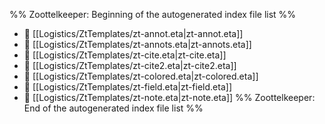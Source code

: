 %% Zoottelkeeper: Beginning of the autogenerated index file list  %%
- 📄 [[Logistics/ZtTemplates/zt-annot.eta|zt-annot.eta]]
- 📄 [[Logistics/ZtTemplates/zt-annots.eta|zt-annots.eta]]
- 📄 [[Logistics/ZtTemplates/zt-cite.eta|zt-cite.eta]]
- 📄 [[Logistics/ZtTemplates/zt-cite2.eta|zt-cite2.eta]]
- 📄 [[Logistics/ZtTemplates/zt-colored.eta|zt-colored.eta]]
- 📄 [[Logistics/ZtTemplates/zt-field.eta|zt-field.eta]]
- 📄 [[Logistics/ZtTemplates/zt-note.eta|zt-note.eta]]
%% Zoottelkeeper: End of the autogenerated index file list  %%
